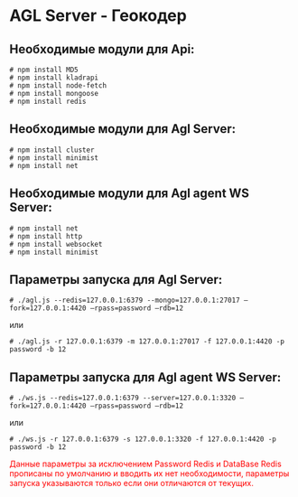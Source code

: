 # AGL Server - Геокодер

Необходимые модули для Api:
-------
```
# npm install MD5
# npm install kladrapi
# npm install node-fetch
# npm install mongoose
# npm install redis
```

Необходимые модули для Agl Server:
-------

``# npm install cluster``<br>
``# npm install minimist``<br>
``# npm install net``<br>

Необходимые модули для Agl agent WS Server:
-------

``# npm install net``<br>
``# npm install http``<br>
``# npm install websocket``<br>
``# npm install minimist``<br>

Параметры запуска для Agl Server:
-------

``# ./agl.js --redis=127.0.0.1:6379 --mongo=127.0.0.1:27017 —fork=127.0.0.1:4420 —rpass=password —rdb=12``<br>

или

``# ./agl.js -r 127.0.0.1:6379 -m 127.0.0.1:27017 -f 127.0.0.1:4420 -p password -b 12``<br>

Параметры запуска для Agl agent WS Server:
-------

``# ./ws.js --redis=127.0.0.1:6379 --server=127.0.0.1:3320 —fork=127.0.0.1:4420 —rpass=password —rdb=12``<br>

или

``# ./ws.js -r 127.0.0.1:6379 -s 127.0.0.1:3320 -f 127.0.0.1:4420 -p password -b 12``<br>

<p style="color:red;">Данные параметры за исключением Password Redis и DataBase Redis прописаны по умолчанию и вводить их нет необходимости, параметры запуска указываются только если они отличаются от текущих.</p>

